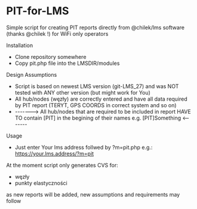 # PIT-for-LMS
Simple script for creating PIT reports directly from @chilek/lms software (thanks @chilek !) for WiFi only operators

Installation
- Clone repository somewhere 
- Copy pit.php file into the LMSDIR/modules

Design Assumptions
- Script is based on newest LMS version (git-LMS_27) and was NOT tested with ANY other version (but might work for You)
- All hub/nodes (węzły) are correctly entered and have all data required by PIT report (TERYT, GPS COORDS in correct system and so on)
- -------> All hub/nodes that are required to be included in report HAVE TO contain [PIT] in the begining of their names e.g. [PIT]Something <-------

Usage
- Just enter Your lms address follwed by ?m=pit.php e.g.: https://your.lms.address/?m=pit

At the moment script only generates CVS for:
- węzły
- punkty elastyczności

as new reports will be added, new assumptions and requirements may follow
